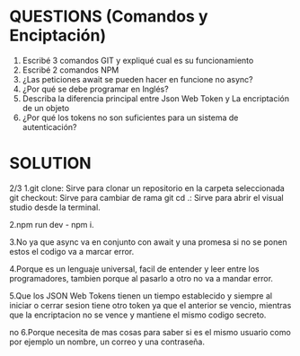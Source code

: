 # QUESTIONS (Comandos y Enciptación)

1. Escribé 3 comandos GIT y expliqué cual es su funcionamiento
2. Escribé 2 comandos NPM
3. ¿Las peticiones await se pueden hacer en funcione no async?
4. ¿Por qué se debe programar en Inglés?
5. Describa la diferencia principal entre Json Web Token y La encriptación de un objeto
6. ¿Por qué los tokens no son suficientes para un sistema de autenticación?

# SOLUTION

2/3
1.git clone: Sirve para clonar un repositorio en la carpeta seleccionada
git checkout: Sirve para cambiar de rama
git cd .: Sirve para abrir el visual studio desde la terminal.

2.npm run dev - npm i.

3.No ya que async va en conjunto con await y una promesa si no se ponen estos el codigo va a marcar error.

4.Porque es un lenguaje universal, facil de entender y leer entre los programadores, tambien porque al pasarlo a otro no va a mandar error.

5.Que los JSON Web Tokens tienen un tiempo establecido y siempre al iniciar o cerrar sesion tiene otro token ya que el anterior se vencio, mientras que la encriptacion no se vence y mantiene el mismo codigo secreto.

no
6.Porque necesita de mas cosas para saber si es el mismo usuario como por ejemplo un nombre, un correo y una contraseña.
